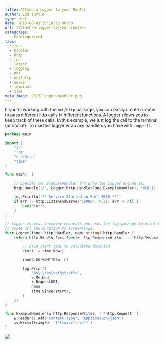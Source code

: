 ```yaml
---
title: Attach a Logger to your Router
author: Edd Turtle
type: post
date: 2015-08-01T15:18:12+00:00
url: /attach-a-logger-to-your-router/
categories:
  - Uncategorized
tags:
  - func
  - handler
  - http
  - log
  - logger
  - logging
  - net
  - net/http
  - serve
  - terminal
  - time
meta_image: 2015/logger-handler.png
---
```


If you're working with the `net/http` package, you can easily create a router to pass different http calls to different functions. 
A logger allows you to keep track of these calls. In this example, we just log the call to the terminal (or stdout). 
To use this logger wrap any handlers you have with `Logger()`.

```go
package main

import (
    "io"
    "log"
    "net/http"
    "time"
)

func main() {

    // Specify our ExampleHandler and wrap the Logger around it.
    http.Handle("/", Logger(http.HandlerFunc(ExampleHandler), "WEB"))

    log.Println("** Service Started on Port 8080 **")
    if err := http.ListenAndServe(":8080", nil); err != nil {
        panic(err)
    }
}

// Logger records incoming requests and uses the log package to print http method,
// route url and duration to screen/logs.
func Logger(inner http.Handler, name string) http.Handler {
    return http.HandlerFunc(func(w http.ResponseWriter, r *http.Request) {

        // Save start time to calculate duration
        start := time.Now()

        inner.ServeHTTP(w, r)

        log.Printf(
            "%s\t\t%s\t\t%s\t\t%s",
            r.Method,
            r.RequestURI,
            name,
            time.Since(start),
        )
    })
}

func ExampleHandler(w http.ResponseWriter, r *http.Request) {
    w.Header().Add("Content-Type", "application/json")
    io.WriteString(w, `{"status":"ok"}`)
}
```

![](/img/2015/logger-handler.png)